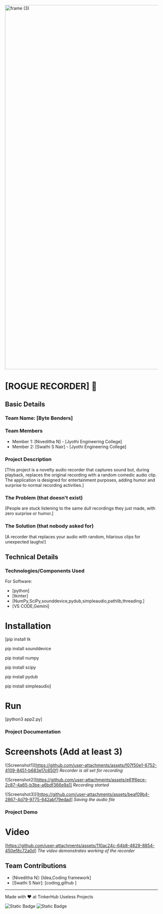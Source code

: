 <img width="3188" height="1202" alt="frame (3)" src="https://github.com/user-attachments/assets/517ad8e9-ad22-457d-9538-a9e62d137cd7" />


# [ROGUE RECORDER] 🎯


## Basic Details
### Team Name: [Byte Benders]


### Team Members
- Member 1: [Niveditha N] - [Jyothi Engineering College]
- Member 2: [Swathi S Nair] - [Jyothi Engineering College]

### Project Description
[This project is a novelty audio recorder that captures sound but, during playback, replaces the original recording with a random comedic audio clip. The application is designed for entertainment purposes, adding humor and surprise to normal recording activities.]

### The Problem (that doesn't exist)
[People are stuck listening to the same dull recordings they just made, with zero surprise or humor.]

### The Solution (that nobody asked for)
[A recorder that replaces your audio with random, hilarious clips for unexpected laughs!]

## Technical Details
### Technologies/Components Used
For Software:
- [python]
- [tkinter]
- [NumPy,SciPy,sounddevice,pydub,simpleaudio,pathlib,threading.]
- [VS CODE,Gemini]


# Installation
[pip install tk

pip install sounddevice 

pip install numpy 

pip install scipy 

pip install pydub

pip install simpleaudio]

# Run
[python3 app2.py]
 
### Project Documentation

# Screenshots (Add at least 3)
![Screenshot1][https://github.com/user-attachments/assets/f07f50e1-6752-4109-8451-b683e17c650f]
*Recorder is all set for recording*

![Screenshot2][https://github.com/user-attachments/assets/e61f6ece-2c87-4a65-b3be-a6bdf366e9a1]
*Recording started*

![Screenshot3][(https://github.com/user-attachments/assets/beaf09b4-2867-4d79-9775-642abf79edad]
*Saving the audio file*


### Project Demo
# Video
[https://github.com/user-attachments/assets/110ac24c-64b8-4829-8854-450ef8c72a0d]
*The video demonstrates working of the recorder*


## Team Contributions
- [Niveditha N]: [Idea,Coding framework]
- [Swathi S Nair]: [coding,github ]

---
Made with ❤️ at TinkerHub Useless Projects 

![Static Badge](https://img.shields.io/badge/TinkerHub-24?color=%23000000&link=https%3A%2F%2Fwww.tinkerhub.org%2F)
![Static Badge](https://img.shields.io/badge/UselessProjects--25-25?link=https%3A%2F%2Fwww.tinkerhub.org%2Fevents%2FQ2Q1TQKX6Q%2FUseless%2520Projects)



